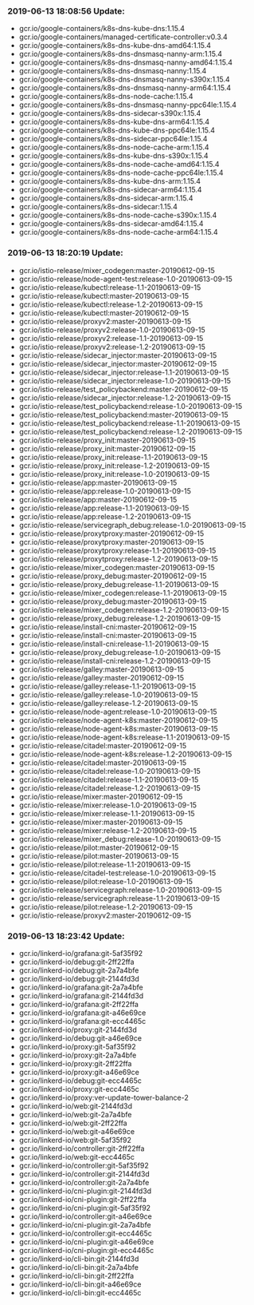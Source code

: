 ### 2019-06-13 18:08:56 Update:

- gcr.io/google-containers/k8s-dns-kube-dns:1.15.4
- gcr.io/google-containers/managed-certificate-controller:v0.3.4
- gcr.io/google-containers/k8s-dns-kube-dns-amd64:1.15.4
- gcr.io/google-containers/k8s-dns-dnsmasq-nanny-arm:1.15.4
- gcr.io/google-containers/k8s-dns-dnsmasq-nanny-amd64:1.15.4
- gcr.io/google-containers/k8s-dns-dnsmasq-nanny:1.15.4
- gcr.io/google-containers/k8s-dns-dnsmasq-nanny-s390x:1.15.4
- gcr.io/google-containers/k8s-dns-dnsmasq-nanny-arm64:1.15.4
- gcr.io/google-containers/k8s-dns-node-cache:1.15.4
- gcr.io/google-containers/k8s-dns-dnsmasq-nanny-ppc64le:1.15.4
- gcr.io/google-containers/k8s-dns-sidecar-s390x:1.15.4
- gcr.io/google-containers/k8s-dns-kube-dns-arm64:1.15.4
- gcr.io/google-containers/k8s-dns-kube-dns-ppc64le:1.15.4
- gcr.io/google-containers/k8s-dns-sidecar-ppc64le:1.15.4
- gcr.io/google-containers/k8s-dns-node-cache-arm:1.15.4
- gcr.io/google-containers/k8s-dns-kube-dns-s390x:1.15.4
- gcr.io/google-containers/k8s-dns-node-cache-amd64:1.15.4
- gcr.io/google-containers/k8s-dns-node-cache-ppc64le:1.15.4
- gcr.io/google-containers/k8s-dns-kube-dns-arm:1.15.4
- gcr.io/google-containers/k8s-dns-sidecar-arm64:1.15.4
- gcr.io/google-containers/k8s-dns-sidecar-arm:1.15.4
- gcr.io/google-containers/k8s-dns-sidecar:1.15.4
- gcr.io/google-containers/k8s-dns-node-cache-s390x:1.15.4
- gcr.io/google-containers/k8s-dns-sidecar-amd64:1.15.4
- gcr.io/google-containers/k8s-dns-node-cache-arm64:1.15.4
### 2019-06-13 18:20:19 Update:

- gcr.io/istio-release/mixer_codegen:master-20190612-09-15
- gcr.io/istio-release/node-agent-test:release-1.0-20190613-09-15
- gcr.io/istio-release/kubectl:release-1.1-20190613-09-15
- gcr.io/istio-release/kubectl:master-20190613-09-15
- gcr.io/istio-release/kubectl:release-1.2-20190613-09-15
- gcr.io/istio-release/kubectl:master-20190612-09-15
- gcr.io/istio-release/proxyv2:master-20190613-09-15
- gcr.io/istio-release/proxyv2:release-1.0-20190613-09-15
- gcr.io/istio-release/proxyv2:release-1.1-20190613-09-15
- gcr.io/istio-release/proxyv2:release-1.2-20190613-09-15
- gcr.io/istio-release/sidecar_injector:master-20190613-09-15
- gcr.io/istio-release/sidecar_injector:master-20190612-09-15
- gcr.io/istio-release/sidecar_injector:release-1.1-20190613-09-15
- gcr.io/istio-release/sidecar_injector:release-1.0-20190613-09-15
- gcr.io/istio-release/test_policybackend:master-20190612-09-15
- gcr.io/istio-release/sidecar_injector:release-1.2-20190613-09-15
- gcr.io/istio-release/test_policybackend:release-1.0-20190613-09-15
- gcr.io/istio-release/test_policybackend:master-20190613-09-15
- gcr.io/istio-release/test_policybackend:release-1.1-20190613-09-15
- gcr.io/istio-release/test_policybackend:release-1.2-20190613-09-15
- gcr.io/istio-release/proxy_init:master-20190613-09-15
- gcr.io/istio-release/proxy_init:master-20190612-09-15
- gcr.io/istio-release/proxy_init:release-1.1-20190613-09-15
- gcr.io/istio-release/proxy_init:release-1.2-20190613-09-15
- gcr.io/istio-release/proxy_init:release-1.0-20190613-09-15
- gcr.io/istio-release/app:master-20190613-09-15
- gcr.io/istio-release/app:release-1.0-20190613-09-15
- gcr.io/istio-release/app:master-20190612-09-15
- gcr.io/istio-release/app:release-1.1-20190613-09-15
- gcr.io/istio-release/app:release-1.2-20190613-09-15
- gcr.io/istio-release/servicegraph_debug:release-1.0-20190613-09-15
- gcr.io/istio-release/proxytproxy:master-20190612-09-15
- gcr.io/istio-release/proxytproxy:master-20190613-09-15
- gcr.io/istio-release/proxytproxy:release-1.1-20190613-09-15
- gcr.io/istio-release/proxytproxy:release-1.2-20190613-09-15
- gcr.io/istio-release/mixer_codegen:master-20190613-09-15
- gcr.io/istio-release/proxy_debug:master-20190612-09-15
- gcr.io/istio-release/proxy_debug:release-1.1-20190613-09-15
- gcr.io/istio-release/mixer_codegen:release-1.1-20190613-09-15
- gcr.io/istio-release/proxy_debug:master-20190613-09-15
- gcr.io/istio-release/mixer_codegen:release-1.2-20190613-09-15
- gcr.io/istio-release/proxy_debug:release-1.2-20190613-09-15
- gcr.io/istio-release/install-cni:master-20190612-09-15
- gcr.io/istio-release/install-cni:master-20190613-09-15
- gcr.io/istio-release/install-cni:release-1.1-20190613-09-15
- gcr.io/istio-release/proxy_debug:release-1.0-20190613-09-15
- gcr.io/istio-release/install-cni:release-1.2-20190613-09-15
- gcr.io/istio-release/galley:master-20190613-09-15
- gcr.io/istio-release/galley:master-20190612-09-15
- gcr.io/istio-release/galley:release-1.1-20190613-09-15
- gcr.io/istio-release/galley:release-1.0-20190613-09-15
- gcr.io/istio-release/galley:release-1.2-20190613-09-15
- gcr.io/istio-release/node-agent:release-1.0-20190613-09-15
- gcr.io/istio-release/node-agent-k8s:master-20190612-09-15
- gcr.io/istio-release/node-agent-k8s:master-20190613-09-15
- gcr.io/istio-release/node-agent-k8s:release-1.1-20190613-09-15
- gcr.io/istio-release/citadel:master-20190612-09-15
- gcr.io/istio-release/node-agent-k8s:release-1.2-20190613-09-15
- gcr.io/istio-release/citadel:master-20190613-09-15
- gcr.io/istio-release/citadel:release-1.0-20190613-09-15
- gcr.io/istio-release/citadel:release-1.1-20190613-09-15
- gcr.io/istio-release/citadel:release-1.2-20190613-09-15
- gcr.io/istio-release/mixer:master-20190612-09-15
- gcr.io/istio-release/mixer:release-1.0-20190613-09-15
- gcr.io/istio-release/mixer:release-1.1-20190613-09-15
- gcr.io/istio-release/mixer:master-20190613-09-15
- gcr.io/istio-release/mixer:release-1.2-20190613-09-15
- gcr.io/istio-release/mixer_debug:release-1.0-20190613-09-15
- gcr.io/istio-release/pilot:master-20190612-09-15
- gcr.io/istio-release/pilot:master-20190613-09-15
- gcr.io/istio-release/pilot:release-1.1-20190613-09-15
- gcr.io/istio-release/citadel-test:release-1.0-20190613-09-15
- gcr.io/istio-release/pilot:release-1.0-20190613-09-15
- gcr.io/istio-release/servicegraph:release-1.0-20190613-09-15
- gcr.io/istio-release/servicegraph:release-1.1-20190613-09-15
- gcr.io/istio-release/pilot:release-1.2-20190613-09-15
- gcr.io/istio-release/proxyv2:master-20190612-09-15
### 2019-06-13 18:23:42 Update:

- gcr.io/linkerd-io/grafana:git-5af35f92
- gcr.io/linkerd-io/debug:git-2ff22ffa
- gcr.io/linkerd-io/debug:git-2a7a4bfe
- gcr.io/linkerd-io/debug:git-2144fd3d
- gcr.io/linkerd-io/grafana:git-2a7a4bfe
- gcr.io/linkerd-io/grafana:git-2144fd3d
- gcr.io/linkerd-io/grafana:git-2ff22ffa
- gcr.io/linkerd-io/grafana:git-a46e69ce
- gcr.io/linkerd-io/grafana:git-ecc4465c
- gcr.io/linkerd-io/proxy:git-2144fd3d
- gcr.io/linkerd-io/debug:git-a46e69ce
- gcr.io/linkerd-io/proxy:git-5af35f92
- gcr.io/linkerd-io/proxy:git-2a7a4bfe
- gcr.io/linkerd-io/proxy:git-2ff22ffa
- gcr.io/linkerd-io/proxy:git-a46e69ce
- gcr.io/linkerd-io/debug:git-ecc4465c
- gcr.io/linkerd-io/proxy:git-ecc4465c
- gcr.io/linkerd-io/proxy:ver-update-tower-balance-2
- gcr.io/linkerd-io/web:git-2144fd3d
- gcr.io/linkerd-io/web:git-2a7a4bfe
- gcr.io/linkerd-io/web:git-2ff22ffa
- gcr.io/linkerd-io/web:git-a46e69ce
- gcr.io/linkerd-io/web:git-5af35f92
- gcr.io/linkerd-io/controller:git-2ff22ffa
- gcr.io/linkerd-io/web:git-ecc4465c
- gcr.io/linkerd-io/controller:git-5af35f92
- gcr.io/linkerd-io/controller:git-2144fd3d
- gcr.io/linkerd-io/controller:git-2a7a4bfe
- gcr.io/linkerd-io/cni-plugin:git-2144fd3d
- gcr.io/linkerd-io/cni-plugin:git-2ff22ffa
- gcr.io/linkerd-io/cni-plugin:git-5af35f92
- gcr.io/linkerd-io/controller:git-a46e69ce
- gcr.io/linkerd-io/cni-plugin:git-2a7a4bfe
- gcr.io/linkerd-io/controller:git-ecc4465c
- gcr.io/linkerd-io/cni-plugin:git-a46e69ce
- gcr.io/linkerd-io/cni-plugin:git-ecc4465c
- gcr.io/linkerd-io/cli-bin:git-2144fd3d
- gcr.io/linkerd-io/cli-bin:git-2a7a4bfe
- gcr.io/linkerd-io/cli-bin:git-2ff22ffa
- gcr.io/linkerd-io/cli-bin:git-a46e69ce
- gcr.io/linkerd-io/cli-bin:git-ecc4465c
